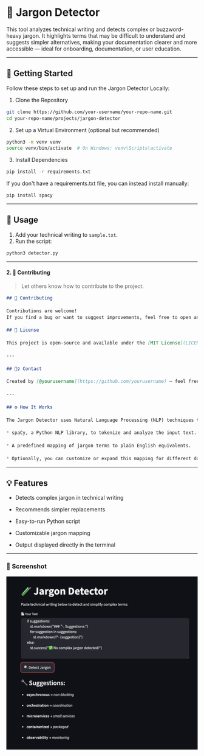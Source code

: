 # 🧪 Jargon Detector

This tool analyzes technical writing and detects complex or buzzword-heavy jargon. It highlights terms that may be difficult to understand and suggests simpler alternatives, making your documentation clearer and more accessible — ideal for onboarding, documentation, or user education.

---
## 🚀 Getting Started

Follow these steps to set up and run the Jargon Detector Locally:

1. Clone the Repository
```bash
git clone https://github.com/your-username/your-repo-name.git
cd your-repo-name/projects/jargon-detector
```
2. Set up a Virtual Environment (optional but recommended)
```bash
python3 -m venv venv
source venv/bin/activate  # On Windows: venv\Scripts\activate
```
3. Install Dependencies
```bash
pip install -r requirements.txt
```
If you don't have a requirements.txt file, you can instead install manually:
```bash
pip install spacy
```
---
## 🔧 Usage

1. Add your technical writing to `sample.txt`.
2. Run the script:

```bash
python3 detector.py
```
---

#### 2. 🤝 **Contributing**
> Let others know how to contribute to the project.

```md
## 🤝 Contributing

Contributions are welcome!  
If you find a bug or want to suggest improvements, feel free to open an issue or submit a pull request.

## 📄 License

This project is open-source and available under the [MIT License](LICENSE).

---

## 🙋‍♀️ Contact

Created by [@yourusername](https://github.com/yourusername) – feel free to reach out!

---

## ⚙️ How It Works

The Jargon Detector uses Natural Language Processing (NLP) techniques to identify complex terms in a body of text. It relies on:

* spaCy, a Python NLP library, to tokenize and analyze the input text.

* A predefined mapping of jargon terms to plain English equivalents.

* Optionally, you can customize or expand this mapping for different domains.
```
---

## 💡 Features

* Detects complex jargon in technical writing

* Recommends simpler replacements

* Easy-to-run Python script

* Customizable jargon mapping

* Output displayed directly in the terminal

---

### 📸 Screenshot

![Jargon Detector Screenshot](screenshot.png)
